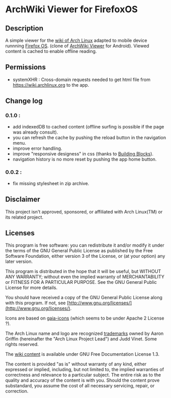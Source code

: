 ArchWiki Viewer for FirefoxOS
=============================

Description
-----------

A simple viewer for the [wiki of Arch Linux](https://wiki.archlinux.org) adapted
to mobile device runnning [Firefox OS](https://developer.mozilla.org/en-US/Firefox_OS).
(clone of [ArchWiki Viewer](https://github.com/jtmcn/archwiki-viewer) for Android).
Viewed content is cached to enable offline reading.

Permissions
-----------

* systemXHR : Cross-domain requests needed to get html file from https://wiki.archlinux.org to the app.

Change log
----------

### 0.1.0 :

* add indexedDB to cached content (offline surfing is possible if the page was already consult).
* you can refresh the cache by pushing the reload button in the navigation menu.
* improve error handling.
* improve "responsive designess" in css (thanks to [Building Blocks](http://buildingfirefoxos.com)).
* navigation history is no more reset by pushing the app home button.

### 0.0.2 :

* fix missing stylesheet in zip archive.

Disclaimer
----------

This project isn't approved, sponsored, or affiliated with Arch Linux(TM) or its related project.


Licenses
--------

This program is free software: you can redistribute it and/or modify
it under the terms of the GNU General Public License as published by
the Free Software Foundation, either version 3 of the License, or
(at your option) any later version.

This program is distributed in the hope that it will be useful,
but WITHOUT ANY WARRANTY; without even the implied warranty of
MERCHANTABILITY or FITNESS FOR A PARTICULAR PURPOSE. See the
GNU General Public License for more details.

You should have received a copy of the GNU General Public License
along with this program.  If not, see [http://www.gnu.org/licenses/](http://www.gnu.org/licenses/).


Icons are based on [gaia-icons](https://github.com/gaia-components/gaia-icons)
(which seems to be under Apache 2 License ?).


The Arch Linux name and logo are recognized [trademarks](https://wiki.archlinux.org/index.php/DeveloperWiki:TrademarkPolicy")
 owned by Aaron Griffin (hereinafter the "Arch Linux Project Lead") and Judd Vinet.
Some rights reserved.


The [wiki content](https://wiki.archlinux.org/index.php/ArchWiki:Privacy_policy) 
is available under GNU Free Documentation License 1.3.

The content is provided "as is" without warranty of any kind, either expressed or 
implied, including, but not limited to, the implied warranties of correctness and 
relevance to a particular subject. The entire risk as to the quality and accuracy 
of the content is with you. Should the content prove substandard, you assume the
cost of all necessary servicing, repair, or correction. 

